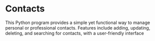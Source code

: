 # Contacts
This Python program provides a simple yet functional way to manage personal or professional contacts. Features include adding, updating, deleting, and searching for contacts, with a user-friendly interface
